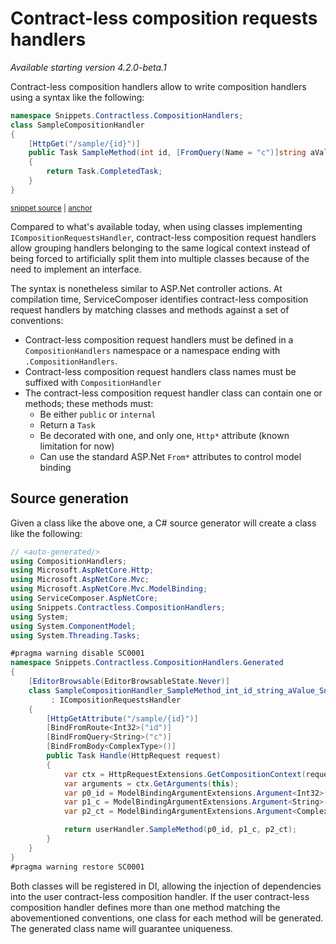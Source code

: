 # Contract-less composition requests handlers

_Available starting version 4.2.0-beta.1_

Contract-less composition handlers allow to write composition handlers using a syntax like the following:

<!-- snippet: contract-less-handler-sample -->
<a id='snippet-contract-less-handler-sample'></a>
```cs
namespace Snippets.Contractless.CompositionHandlers;
class SampleCompositionHandler
{
    [HttpGet("/sample/{id}")]
    public Task SampleMethod(int id, [FromQuery(Name = "c")]string aValue, [FromBody]ComplexType ct)
    {
        return Task.CompletedTask;
    }
}
```
<sup><a href='/src/Snippets/Contractless.CompositionHandlers/SampleCompositionHandler.cs#L4-L14' title='Snippet source file'>snippet source</a> | <a href='#snippet-contract-less-handler-sample' title='Start of snippet'>anchor</a></sup>
<!-- endSnippet -->

Compared to what's available today, when using classes implementing `ICompositionRequestsHandler`, contract-less composition request handlers allow grouping handlers belonging to the same logical context instead of being forced to artificially split them into multiple classes because of the need to implement an interface.

The syntax is nonetheless similar to ASP.Net controller actions. At compilation time, ServiceComposer identifies contract-less composition request handlers by matching classes and methods against a set of conventions:

- Contract-less composition request handlers must be defined in a `CompositionHandlers` namespace or a namespace ending with `.CompositionHandlers`.
- Contract-less composition request handlers class names must be suffixed with `CompositionHandler`
- The contract-less composition request handler class can contain one or methods; these methods must:
  - Be either `public` or `internal`
  - Return a `Task`
  - Be decorated with one, and only one, `Http*` attribute (known limitation for now)
  - Can use the standard ASP.Net `From*` attributes to control model binding

## Source generation

Given a class like the above one, a C# source generator will create a class like the following:

```csharp
// <auto-generated/>
using CompositionHandlers;
using Microsoft.AspNetCore.Http;
using Microsoft.AspNetCore.Mvc;
using Microsoft.AspNetCore.Mvc.ModelBinding;
using ServiceComposer.AspNetCore;
using Snippets.Contractless.CompositionHandlers;
using System;
using System.ComponentModel;
using System.Threading.Tasks;

#pragma warning disable SC0001
namespace Snippets.Contractless.CompositionHandlers.Generated
{
    [EditorBrowsable(EditorBrowsableState.Never)]
    class SampleCompositionHandler_SampleMethod_int_id_string_aValue_Snippets_Contractless_CompositionHandlers_ComplexType_ct(Snippets.Contractless.CompositionHandlers.SampleCompositionHandler userHandler)
         : ICompositionRequestsHandler
    {
        [HttpGetAttribute("/sample/{id}")]
        [BindFromRoute<Int32>("id")]
        [BindFromQuery<String>("c")]
        [BindFromBody<ComplexType>()]
        public Task Handle(HttpRequest request)
        {
            var ctx = HttpRequestExtensions.GetCompositionContext(request);
            var arguments = ctx.GetArguments(this);
            var p0_id = ModelBindingArgumentExtensions.Argument<Int32>(arguments, "id", BindingSource.Path);
            var p1_c = ModelBindingArgumentExtensions.Argument<String>(arguments, "c", BindingSource.Query);
            var p2_ct = ModelBindingArgumentExtensions.Argument<ComplexType>(arguments, "ct", BindingSource.Body);

            return userHandler.SampleMethod(p0_id, p1_c, p2_ct);
        }
    }
}
#pragma warning restore SC0001
```

Both classes will be registered in DI, allowing the injection of dependencies into the user contract-less composition handler. If the user contract-less composition handler defines more than one method matching the abovementioned conventions, one class for each method will be generated. The generated class name will guarantee uniqueness.
